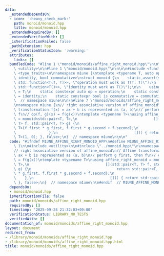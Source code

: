 ```yaml
---
data:
  _extendedDependsOn:
  - icon: ':heavy_check_mark:'
    path: monoid/monoid.hpp
    title: monoid/monoid.hpp
  _extendedRequiredBy: []
  _extendedVerifiedWith: []
  _isVerificationFailed: false
  _pathExtension: hpp
  _verificationStatusIcon: ':warning:'
  attributes:
    links: []
  bundledCode: "#line 1 \"monoid/monoids/affine_right_monoid.hpp\"\n\n\n\n#include\
    \ <utility>\n\n#line 1 \"monoid/monoid.hpp\"\n\n\n\n#include <functional>\n#include\
    \ <type_traits>\n\nnamespace m1une {\ntemplate <typename T, auto operation, auto\
    \ identity, bool commutative>\nstruct monoid {\n    static_assert(std::is_convertible_v<decltype(operation),\
    \ std::function<T(T, T)>>, \"operation must work as T(T, T)\");\n    static_assert(std::is_convertible_v<decltype(identity),\
    \ std::function<T()>>, \"identity must work as T()\");\n\n    using value_type\
    \ = T;\n    static constexpr auto op = operation;\n    static constexpr auto id\
    \ = identity;\n    static constexpr bool is_commutative = commutative;\n};\n}\
    \  // namespace m1une\n\n\n#line 7 \"monoid/monoids/affine_right_monoid.hpp\"\n\
    \nnamespace m1une {\n// right associative version of affine_monoid\n// Affine\
    \ transformation f(x) = ax + b is represented as (a, b)\n// perform g first, then\
    \ f\n// op(f, g)(x) = f(g(x))\ntemplate <typename T>\nusing affine_right_monoid\
    \ = monoid<std::pair<T, T>,\n                                   [](std::pair<T,\
    \ T> f, std::pair<T, T> g) {\n                                       return std::pair<T,\
    \ T>(f.first * g.first, f.first * g.second + f.second);\n                    \
    \               },\n                                   []() { return std::pair<T,\
    \ T>(1, 0); }, false>;\n}  // namespace m1une\n\n\n"
  code: "#ifndef M1UNE_AFFINE_RIGHT_MONOID_HPP\n#define M1UNE_AFFINE_RIGHT_MONOID_HPP\
    \ 1\n\n#include <utility>\n\n#include \"../monoid.hpp\"\n\nnamespace m1une {\n\
    // right associative version of affine_monoid\n// Affine transformation f(x) =\
    \ ax + b is represented as (a, b)\n// perform g first, then f\n// op(f, g)(x)\
    \ = f(g(x))\ntemplate <typename T>\nusing affine_right_monoid = monoid<std::pair<T,\
    \ T>,\n                                   [](std::pair<T, T> f, std::pair<T, T>\
    \ g) {\n                                       return std::pair<T, T>(f.first\
    \ * g.first, f.first * g.second + f.second);\n                               \
    \    },\n                                   []() { return std::pair<T, T>(1, 0);\
    \ }, false>;\n}  // namespace m1une\n\n#endif  // M1UNE_AFFINE_MONOID_HPP\n"
  dependsOn:
  - monoid/monoid.hpp
  isVerificationFile: false
  path: monoid/monoids/affine_right_monoid.hpp
  requiredBy: []
  timestamp: '2025-09-28 21:32:03+09:00'
  verificationStatus: LIBRARY_NO_TESTS
  verifiedWith: []
documentation_of: monoid/monoids/affine_right_monoid.hpp
layout: document
redirect_from:
- /library/monoid/monoids/affine_right_monoid.hpp
- /library/monoid/monoids/affine_right_monoid.hpp.html
title: monoid/monoids/affine_right_monoid.hpp
---
```

